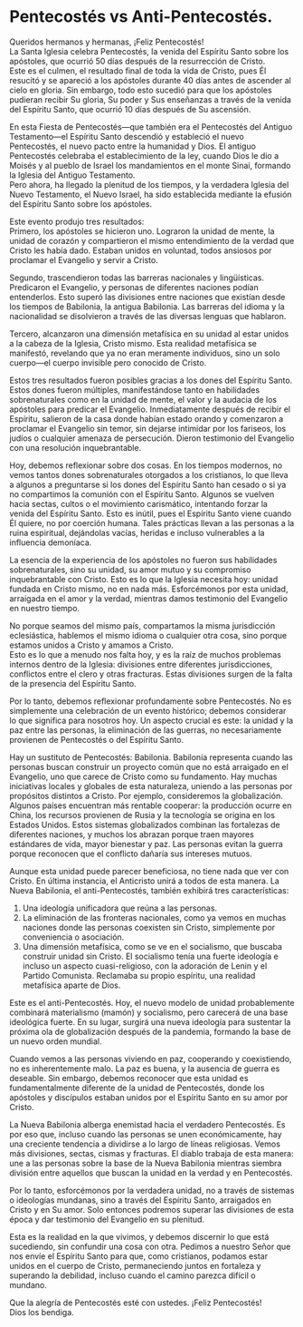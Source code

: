 # Pentecostés vs Anti-Pentecostés.  

Queridos hermanos y hermanas, ¡Feliz Pentecostés!  
La Santa Iglesia celebra Pentecostés, la venida del Espíritu Santo sobre los apóstoles, que ocurrió 50 días después de la resurrección de Cristo.  
Este es el culmen, el resultado final de toda la vida de Cristo, pues Él resucitó y se apareció a los apóstoles durante 40 días antes de ascender al cielo en gloria. Sin embargo, todo esto sucedió para que los apóstoles pudieran recibir Su gloria, Su poder y Sus enseñanzas a través de la venida del Espíritu Santo, que ocurrió 10 días después de Su ascensión.  

En esta Fiesta de Pentecostés—que también era el Pentecostés del Antiguo Testamento—el Espíritu Santo descendió y estableció el nuevo Pentecostés, el nuevo pacto entre la humanidad y Dios. El antiguo Pentecostés celebraba el establecimiento de la ley, cuando Dios le dio a Moisés y al pueblo de Israel los mandamientos en el monte Sinaí, formando la Iglesia del Antiguo Testamento.  
Pero ahora, ha llegado la plenitud de los tiempos, y la verdadera Iglesia del Nuevo Testamento, el Nuevo Israel, ha sido establecida mediante la efusión del Espíritu Santo sobre los apóstoles.  

Este evento produjo tres resultados:  
Primero, los apóstoles se hicieron uno. Lograron la unidad de mente, la unidad de corazón y compartieron el mismo entendimiento de la verdad que Cristo les había dado. Estaban unidos en voluntad, todos ansiosos por proclamar el Evangelio y servir a Cristo.  

Segundo, trascendieron todas las barreras nacionales y lingüísticas. Predicaron el Evangelio, y personas de diferentes naciones podían entenderlos. Esto superó las divisiones entre naciones que existían desde los tiempos de Babilonia, la antigua Babilonia. Las barreras del idioma y la nacionalidad se disolvieron a través de las diversas lenguas que hablaron.  

Tercero, alcanzaron una dimensión metafísica en su unidad al estar unidos a la cabeza de la Iglesia, Cristo mismo. Esta realidad metafísica se manifestó, revelando que ya no eran meramente individuos, sino un solo cuerpo—el cuerpo invisible pero conocido de Cristo.  

Estos tres resultados fueron posibles gracias a los dones del Espíritu Santo. Estos dones fueron múltiples, manifestándose tanto en habilidades sobrenaturales como en la unidad de mente, el valor y la audacia de los apóstoles para predicar el Evangelio. Inmediatamente después de recibir el Espíritu, salieron de la casa donde habían estado orando y comenzaron a proclamar el Evangelio sin temor, sin dejarse intimidar por los fariseos, los judíos o cualquier amenaza de persecución. Dieron testimonio del Evangelio con una resolución inquebrantable.  

Hoy, debemos reflexionar sobre dos cosas. En los tiempos modernos, no vemos tantos dones sobrenaturales otorgados a los cristianos, lo que lleva a algunos a preguntarse si los dones del Espíritu Santo han cesado o si ya no compartimos la comunión con el Espíritu Santo. Algunos se vuelven hacia sectas, cultos o el movimiento carismático, intentando forzar la venida del Espíritu Santo. Esto es inútil, pues el Espíritu Santo viene cuando Él quiere, no por coerción humana. Tales prácticas llevan a las personas a la ruina espiritual, dejándolas vacías, heridas e incluso vulnerables a la influencia demoníaca.  

La esencia de la experiencia de los apóstoles no fueron sus habilidades sobrenaturales, sino su unidad, su amor mutuo y su compromiso inquebrantable con Cristo. Esto es lo que la Iglesia necesita hoy: unidad fundada en Cristo mismo, no en nada más. Esforcémonos por esta unidad, arraigada en el amor y la verdad, mientras damos testimonio del Evangelio en nuestro tiempo.

No porque seamos del mismo país, compartamos la misma jurisdicción eclesiástica, hablemos el mismo idioma o cualquier otra cosa, sino porque estamos unidos a Cristo y amamos a Cristo.  
Esto es lo que a menudo nos falta hoy, y es la raíz de muchos problemas internos dentro de la Iglesia: divisiones entre diferentes jurisdicciones, conflictos entre el clero y otras fracturas. Estas divisiones surgen de la falta de la presencia del Espíritu Santo.  

Por lo tanto, debemos reflexionar profundamente sobre Pentecostés. No es simplemente una celebración de un evento histórico; debemos considerar lo que significa para nosotros hoy. Un aspecto crucial es este: la unidad y la paz entre las personas, la eliminación de las guerras, no necesariamente provienen de Pentecostés o del Espíritu Santo.  

Hay un sustituto de Pentecostés: Babilonia. Babilonia representa cuando las personas buscan construir un proyecto común que no está arraigado en el Evangelio, uno que carece de Cristo como su fundamento. Hay muchas iniciativas locales y globales de esta naturaleza, uniendo a las personas por propósitos distintos a Cristo. Por ejemplo, consideremos la globalización. Algunos países encuentran más rentable cooperar: la producción ocurre en China, los recursos provienen de Rusia y la tecnología se origina en los Estados Unidos. Estos sistemas globalizados combinan las fortalezas de diferentes naciones, y muchos los abrazan porque traen mayores estándares de vida, mayor bienestar y paz. Las personas evitan la guerra porque reconocen que el conflicto dañaría sus intereses mutuos.  

Aunque esta unidad puede parecer beneficiosa, no tiene nada que ver con Cristo. En última instancia, el Anticristo unirá a todos de esta manera. La Nueva Babilonia, el anti-Pentecostés, también exhibirá tres características:  
1. Una ideología unificadora que reúna a las personas.  
2. La eliminación de las fronteras nacionales, como ya vemos en muchas naciones donde las personas coexisten sin Cristo, simplemente por conveniencia o asociación.  
3. Una dimensión metafísica, como se ve en el socialismo, que buscaba construir unidad sin Cristo. El socialismo tenía una fuerte ideología e incluso un aspecto cuasi-religioso, con la adoración de Lenin y el Partido Comunista. Reclamaba su propio espíritu, una realidad metafísica aparte de Dios.  

Este es el anti-Pentecostés. Hoy, el nuevo modelo de unidad probablemente combinará materialismo (mamón) y socialismo, pero carecerá de una base ideológica fuerte. En su lugar, surgirá una nueva ideología para sustentar la próxima ola de globalización después de la pandemia, formando la base de un nuevo orden mundial.  

Cuando vemos a las personas viviendo en paz, cooperando y coexistiendo, no es inherentemente malo. La paz es buena, y la ausencia de guerra es deseable. Sin embargo, debemos reconocer que esta unidad es fundamentalmente diferente de la unidad de Pentecostés, donde los apóstoles y discípulos estaban unidos por el Espíritu Santo en su amor por Cristo.  

La Nueva Babilonia alberga enemistad hacia el verdadero Pentecostés. Es por eso que, incluso cuando las personas se unen económicamente, hay una creciente tendencia a dividirse a lo largo de líneas religiosas. Vemos más divisiones, sectas, cismas y fracturas. El diablo trabaja de esta manera: une a las personas sobre la base de la Nueva Babilonia mientras siembra división entre aquellos que buscan la unidad en la verdad y en Pentecostés.  

Por lo tanto, esforcémonos por la verdadera unidad, no a través de sistemas o ideologías mundanas, sino a través del Espíritu Santo, arraigados en Cristo y en Su amor. Solo entonces podremos superar las divisiones de esta época y dar testimonio del Evangelio en su plenitud.  

Esta es la realidad en la que vivimos, y debemos discernir lo que está sucediendo, sin confundir una cosa con otra. Pedimos a nuestro Señor que nos envíe el Espíritu Santo para que, como cristianos, podamos estar unidos en el cuerpo de Cristo, permaneciendo juntos en fortaleza y superando la debilidad, incluso cuando el camino parezca difícil o mundano.  

Que la alegría de Pentecostés esté con ustedes. ¡Feliz Pentecostés!  
Dios los bendiga.

